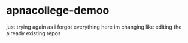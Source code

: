 # apnacollege-demoo
just trying again as i forgot everything
here im changing like editing the already existing repos
